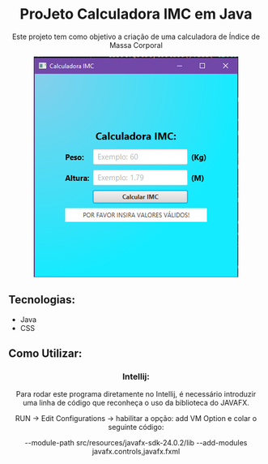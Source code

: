 <h1 align="center">ProJeto Calculadora IMC em Java</h1>

<p align="center">Este projeto tem como objetivo a criação de uma calculadora de Índice de Massa Corporal</p>

<p align = "center">
  <img alt="project image" src="/src/resources/sample.png">
</p>

##  Tecnologias:

- Java
- CSS

## Como Utilizar:
<h3 align="center">Intellij:</h3>
<p align="center">
  Para rodar este programa diretamente no Intellij, é necessário introduzir uma linha de código que reconheça o uso da biblioteca do JAVAFX.
</p>
<p align="center">
  RUN -> Edit Configurations -> habilitar a opção: add VM Option e colar o seguinte código:
</p>
<p align="center">--module-path src/resources/javafx-sdk-24.0.2/lib --add-modules javafx.controls,javafx.fxml</p>

